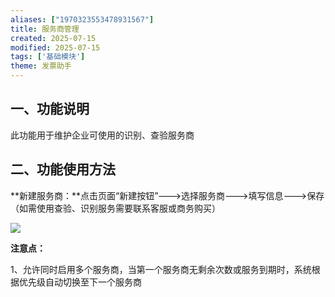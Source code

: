 ```yaml
---
aliases: ["1970323553478931567"]
title: 服务商管理
created: 2025-07-15
modified: 2025-07-15
tags: ['基础模块']
theme: 发票助手
---
```


## 一、功能说明

此功能用于维护企业可使用的识别、查验服务商

## 二、功能使用方法

**新建服务商：**点击页面“新建按钮”--->选择服务商--->填写信息--->保存 （如需使用查验、识别服务需要联系客服或商务购买）

![](https://myhelpdoc.oss-cn-heyuan.aliyuncs.com/mdimages/fde30a5f34bfa0df6a788762adc9b44d.jpg)

**注意点：**

1、允许同时启用多个服务商，当第一个服务商无剩余次数或服务到期时，系统根据优先级自动切换至下一个服务商

